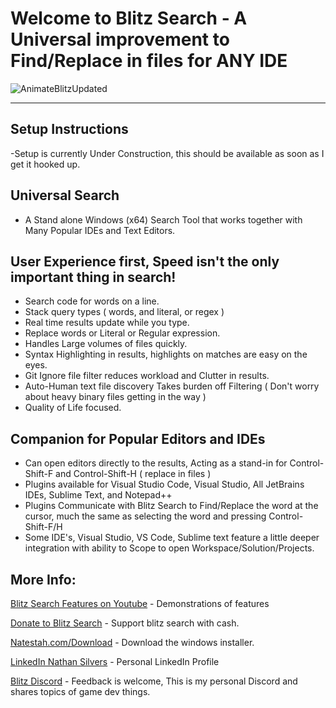 
# Welcome to Blitz Search - A Universal improvement to Find/Replace in files for ANY IDE

![AnimateBlitzUpdated](https://github.com/user-attachments/assets/b51d0d60-7ee1-4527-bd01-b03e52c929da)

---
## Setup Instructions

-Setup is currently Under Construction, this should be available as soon as I get it hooked up.


## Universal Search
* A Stand alone Windows (x64) Search Tool that works together with Many Popular IDEs and Text Editors.
## User Experience first, Speed isn't the only important thing in search!
* Search code for words on a line.
* Stack query types ( words, and literal, or regex )
* Real time results update while you type.
* Replace words or Literal or Regular expression.
* Handles Large volumes of files quickly.
* Syntax Highlighting in results,  highlights on matches are easy on the eyes.
* Git Ignore file filter reduces workload and Clutter in results.
* Auto-Human text file discovery Takes burden off Filtering ( Don't worry about heavy binary files getting in the way )
* Quality of Life focused.
## Companion for Popular Editors and IDEs
* Can open editors directly to the results, Acting as a stand-in for Control-Shift-F  and Control-Shift-H ( replace in files )
* Plugins available for Visual Studio Code, Visual Studio, All JetBrains IDEs, Sublime Text, and Notepad++
* Plugins Communicate with Blitz Search to Find/Replace the word at the cursor, much the same as selecting the word and pressing Control-Shift-F/H
* Some IDE's, Visual Studio, VS Code, Sublime text feature a little deeper integration with ability to Scope to open Workspace/Solution/Projects.



## More Info:

[Blitz Search Features on Youtube](https://youtube.com/playlist?list=PLDB5sR-xyaUYymdLPoywoApQ1ZlLl157d&si=6hpIiOI5kr7kPH8k) - Demonstrations of features

[Donate to Blitz Search](https://natestah.com/blitz-search) - Support blitz search with cash.

[Natestah.com/Download](https://natestah.com/download) - Download the windows installer.

[LinkedIn Nathan Silvers](www.linkedin.com/in/nathan-silvers-a17308a8) - Personal LinkedIn Profile

[Blitz Discord](https://discord.com/invite/UYPwQY9ngm) - Feedback is welcome, This is my personal Discord and shares topics of game dev things.

